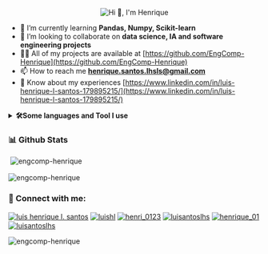 <p align="center">
  <img src="https://github.com/EngComp-Henrique/EngComp-Henrique/raw/main/assets/header-github.gif" alt="Hi 👋, I'm Henrique">
</p>

- 🌱 I’m currently learning **Pandas, Numpy, Scikit-learn**
- 👯 I’m looking to collaborate on **data science, IA and software engineering projects**
- 👨‍💻 All of my projects are available at [https://github.com/EngComp-Henrique](https://github.com/EngComp-Henrique)
- 📫 How to reach me **henrique.santos.lhsls@gmail.com**
- 📄 Know about my experiences [https://www.linkedin.com/in/luis-henrique-l-santos-179895215/](https://www.linkedin.com/in/luis-henrique-l-santos-179895215/)

<details>
  <summary><b>🛠️Some languages and Tool I use</b></summary>
  <br/>
  <p align="center"> <a href="https://www.cprogramming.com/" target="_blank" rel="noreferrer"> <img src="https://raw.githubusercontent.com/devicons/devicon/master/icons/c/c-original.svg" alt="c" width="40" height="40"/> </a> <a href="https://www.w3schools.com/cpp/" target="_blank" rel="noreferrer"> <img src="https://raw.githubusercontent.com/devicons/devicon/master/icons/cplusplus/cplusplus-original.svg" alt="cplusplus" width="40" height="40"/> </a> <a href="https://www.w3schools.com/css/" target="_blank" rel="noreferrer"> <img src="https://raw.githubusercontent.com/devicons/devicon/master/icons/css3/css3-original-wordmark.svg" alt="css3" width="40" height="40"/> </a> <a href="https://git-scm.com/" target="_blank" rel="noreferrer"> <img src="https://www.vectorlogo.zone/logos/git-scm/git-scm-icon.svg" alt="git" width="40" height="40"/> </a> <a href="https://www.w3.org/html/" target="_blank" rel="noreferrer"> <img src="https://raw.githubusercontent.com/devicons/devicon/master/icons/html5/html5-original-wordmark.svg" alt="html5" width="40" height="40"/> </a> <a href="https://developer.mozilla.org/en-US/docs/Web/JavaScript" target="_blank" rel="noreferrer"> <img src="https://raw.githubusercontent.com/devicons/devicon/master/icons/javascript/javascript-original.svg" alt="javascript" width="40" height="40"/> </a> <a href="https://www.linux.org/" target="_blank" rel="noreferrer"> <img src="https://raw.githubusercontent.com/devicons/devicon/master/icons/linux/linux-original.svg" alt="linux" width="40" height="40"/> </a> <a href="https://www.mysql.com/" target="_blank" rel="noreferrer"> <img src="https://raw.githubusercontent.com/devicons/devicon/master/icons/mysql/mysql-original-wordmark.svg" alt="mysql" width="40" height="40"/> </a> <a href="https://pandas.pydata.org/" target="_blank" rel="noreferrer"> <img src="https://raw.githubusercontent.com/devicons/devicon/2ae2a900d2f041da66e950e4d48052658d850630/icons/pandas/pandas-original.svg" alt="pandas" width="40" height="40"/> </a> <a href="https://www.python.org" target="_blank" rel="noreferrer"> <img src="https://raw.githubusercontent.com/devicons/devicon/master/icons/python/python-original.svg" alt="python" width="40" height="40"/> </a> <a href="https://scikit-learn.org/" target="_blank" rel="noreferrer"> <img src="https://upload.wikimedia.org/wikipedia/commons/0/05/Scikit_learn_logo_small.svg" alt="scikit_learn" width="40" height="40"/> </a> <a href="https://seaborn.pydata.org/" target="_blank" rel="noreferrer"> <img src="https://seaborn.pydata.org/_images/logo-mark-lightbg.svg" alt="seaborn" width="40" height="40"/> </a> </p>
</details>


<h3 align="left">📊 Github Stats</h3>

<p>&nbsp;<img align="center" src="https://github-readme-stats.vercel.app/api?username=engcomp-henrique&show_icons=true&locale=en" alt="engcomp-henrique" /></p>

<p><img align="center" src="https://github-readme-streak-stats.herokuapp.com/?user=engcomp-henrique&" alt="engcomp-henrique" /></p>

<h3 align="left">🔗 Connect with me:</h3>
<p align="left">
<a href="https://linkedin.com/in/luis henrique l. santos" target="blank"><img align="center" src="https://raw.githubusercontent.com/rahuldkjain/github-profile-readme-generator/master/src/images/icons/Social/linked-in-alt.svg" alt="luis henrique l. santos" height="30" width="40" /></a>
<a href="https://kaggle.com/luishl" target="blank"><img align="center" src="https://raw.githubusercontent.com/rahuldkjain/github-profile-readme-generator/master/src/images/icons/Social/kaggle.svg" alt="luishl" height="30" width="40" /></a>
<a href="https://www.codechef.com/users/henri_0123" target="blank"><img align="center" src="https://cdn.jsdelivr.net/npm/simple-icons@3.1.0/icons/codechef.svg" alt="henri_0123" height="30" width="40" /></a>
<a href="https://www.hackerrank.com/luisantoslhs" target="blank"><img align="center" src="https://raw.githubusercontent.com/rahuldkjain/github-profile-readme-generator/master/src/images/icons/Social/hackerrank.svg" alt="luisantoslhs" height="30" width="40" /></a>
<a href="https://codeforces.com/profile/henrique_01" target="blank"><img align="center" src="https://raw.githubusercontent.com/rahuldkjain/github-profile-readme-generator/master/src/images/icons/Social/codeforces.svg" alt="henrique_01" height="30" width="40" /></a>
<a href="https://www.leetcode.com/luisantoslhs" target="blank"><img align="center" src="https://raw.githubusercontent.com/rahuldkjain/github-profile-readme-generator/master/src/images/icons/Social/leet-code.svg" alt="luisantoslhs" height="30" width="40" /></a>
</p>

<p align="left"> <img src="https://komarev.com/ghpvc/?username=engcomp-henrique&label=Profile%20views&color=0e75b6&style=flat" alt="engcomp-henrique" /> </p>

<!--
<p><img align="left" src="https://github-readme-stats.vercel.app/api/top-langs?username=engcomp-henrique&show_icons=true&locale=en&layout=compact" alt="engcomp-henrique" /></p>
-->
